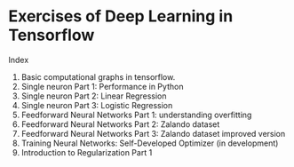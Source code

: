 # Exercises of Deep Learning in Tensorflow

Index

1) Basic computational graphs in tensorflow.
2) Single neuron Part 1: Performance in Python
3) Single neuron Part 2: Linear Regression
4) Single neuron Part 3: Logistic Regression
5) Feedforward Neural Networks Part 1: understanding overfitting
5) Feedforward Neural Networks Part 2: Zalando dataset
6) Feedforward Neural Networks Part 3: Zalando dataset improved version
7) Training Neural Networks: Self-Developed Optimizer (in development)
8) Introduction to Regularization Part 1
